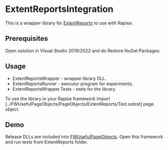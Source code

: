 # ExtentReportsIntegration

This is a wrapper library for [ExtentReports](https://github.com/extent-framework/extentreports-csharp) to use with Rapise.

## Prerequisites

Open solution in Visual Studio 2019/2022 and do Restore NuGet Packages.

## Usage

- ExtentReportsWrapper - wrapper library DLL.
- ExtentReportsRunner - executor program for experiments.
- ExtentReportsWrapper.Tests - tests for the library. 

To use the library in your Rapise framework import [../FWUsefulPageObjects/PageObjects/ExtentReports/Test.sstest] page object.


## Demo

Release DLLs are included into [FWUsefulPageObjects](../FWUsefulPageObjects). Open this framework and run tests from ExtentReports folder.





